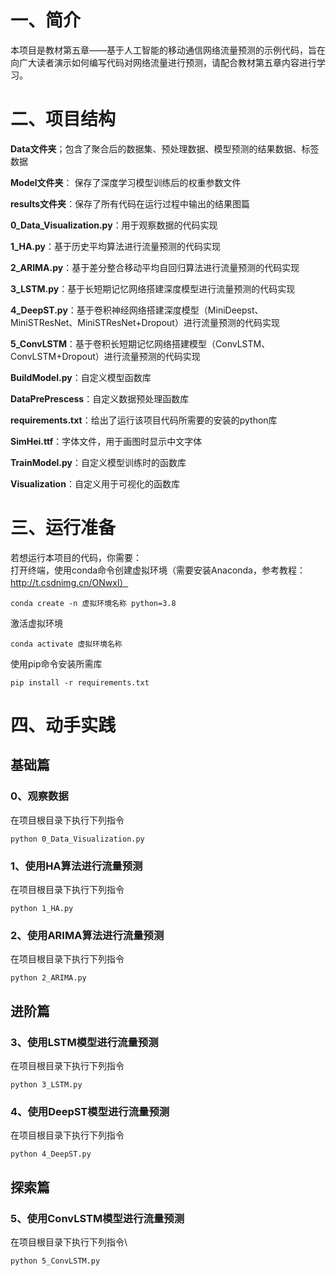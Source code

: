 # 一、简介
本项目是教材第五章——基于人工智能的移动通信网络流量预测的示例代码，旨在向广大读者演示如何编写代码对网络流量进行预测，请配合教材第五章内容进行学习。
# 二、项目结构
**Data文件夹**；包含了聚合后的数据集、预处理数据、模型预测的结果数据、标签数据

**Model文件夹**： 保存了深度学习模型训练后的权重参数文件

**results文件夹**：保存了所有代码在运行过程中输出的结果图篇

**0_Data_Visualization.py**：用于观察数据的代码实现

**1_HA.py**：基于历史平均算法进行流量预测的代码实现

**2_ARIMA.py**：基于差分整合移动平均自回归算法进行流量预测的代码实现

**3_LSTM.py**：基于长短期记忆网络搭建深度模型进行流量预测的代码实现

**4_DeepST.py**：基于卷积神经网络搭建深度模型（MiniDeepst、MiniSTResNet、MiniSTResNet+Dropout）进行流量预测的代码实现

**5_ConvLSTM**：基于卷积长短期记忆网络搭建模型（ConvLSTM、ConvLSTM+Dropout）进行流量预测的代码实现

**BuildModel.py**：自定义模型函数库

**DataPrePrescess**：自定义数据预处理函数库

**requirements.txt**：给出了运行该项目代码所需要的安装的python库

**SimHei.ttf**：字体文件，用于画图时显示中文字体

**TrainModel.py**：自定义模型训练时的函数库

**Visualization**：自定义用于可视化的函数库

# 三、运行准备
若想运行本项目的代码，你需要：\
打开终端，使用conda命令创建虚拟环境（需要安装Anaconda，参考教程：http://t.csdnimg.cn/ONwxl）
```
conda create -n 虚拟环境名称 python=3.8 
```
激活虚拟环境
```
conda activate 虚拟环境名称
```
使用pip命令安装所需库
```
pip install -r requirements.txt
```
# 四、动手实践
## 基础篇
### 0、观察数据
在项目根目录下执行下列指令
```
python 0_Data_Visualization.py
```
### 1、使用HA算法进行流量预测
在项目根目录下执行下列指令
```
python 1_HA.py
```
### 2、使用ARIMA算法进行流量预测
在项目根目录下执行下列指令
```
python 2_ARIMA.py
```
## 进阶篇
### 3、使用LSTM模型进行流量预测
在项目根目录下执行下列指令
```
python 3_LSTM.py
```
### 4、使用DeepST模型进行流量预测
在项目根目录下执行下列指令
```
python 4_DeepST.py
```
## 探索篇
### 5、使用ConvLSTM模型进行流量预测
在项目根目录下执行下列指令\
```
python 5_ConvLSTM.py
```
